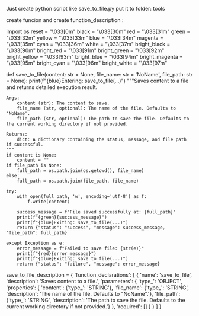 Just create  python script  like  save_to_file.py
put  it  to folder: tools

 create funcion and   create function_description : 


  import  os
reset = "\033[0m"
black = "\033[30m"
red = "\033[31m"
green = "\033[32m"
yellow = "\033[33m"
blue = "\033[34m"
magenta = "\033[35m"
cyan = "\033[36m"
white = "\033[37m"
bright_black = "\033[90m"
bright_red = "\033[91m"
bright_green = "\033[92m"
bright_yellow = "\033[93m"
bright_blue = "\033[94m"
bright_magenta = "\033[95m"
bright_cyan = "\033[96m"
bright_white = "\033[97m"



def save_to_file(content: str = None, file_name: str = 'NoName', file_path: str = None):
    print(f"{blue}Entering: save_to_file(...)")
    """Saves content to a file and returns detailed execution result.

    Args:
        content (str): The content to save.
        file_name (str, optional): The name of the file. Defaults to 'NoName'.
        file_path (str, optional): The path to save the file. Defaults to the current working directory if not provided.

    Returns:
        dict: A dictionary containing the status, message, and file path if successful.
    """
    if content is None:
        content = ""
    if file_path is None:
        full_path = os.path.join(os.getcwd(), file_name)
    else:
        full_path = os.path.join(file_path, file_name)

    try:
        with open(full_path, 'w', encoding='utf-8') as f:
            f.write(content)

        success_message = f"File saved successfully at: {full_path}"
        print(f"{green}{success_message}")
        print(f"{blue}Exiting: save_to_file(...)")
        return {"status": "success", "message": success_message, "file_path": full_path}

    except Exception as e:
        error_message = f"Failed to save file: {str(e)}"
        print(f"{red}{error_message}")
        print(f"{blue}Exiting: save_to_file(...)")
        return {"status": "failure", "message": error_message}





save_to_file_description = {
    'function_declarations': [
        {
            'name': 'save_to_file',
            'description': 'Saves content to a file.',
            'parameters': {
                'type_': 'OBJECT',
                'properties': {
                    'content': {'type_': 'STRING'},
                    'file_name': {'type_': 'STRING', 'description': 'The name of the file. Defaults to "NoName".'},
                    'file_path': {'type_': 'STRING',
                                  'description': 'The path to save the file. Defaults to the current working directory if not provided.'}
                },
                'required': []
            }
        }
    ]
}

